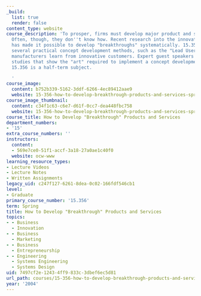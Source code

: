 ```yaml
---
_build:
  list: true
  render: false
content_type: website
course_description: 'To prosper, firms must develop major product and service innovations.
  Often, though, they don''t know how. Recent research into the innovation process
  has made it possible to develop "breakthroughs" systematically. 15.356 presents
  several practical concept development methods, such as the "Lead User Method," where
  manufacturers learn from innovative customers. Expert guest speakers present case
  studies that show the "art" required to implement a concept development method.
  15.356 is a half-term subject.

  '
course_image:
  content: b752b339-5162-3ddf-6266-4ec89412aae9
  website: 15-356-how-to-develop-breakthrough-products-and-services-spring-2004
course_image_thumbnail:
  content: c34f1c63-c6e7-d61f-0cc7-dea448fbc758
  website: 15-356-how-to-develop-breakthrough-products-and-services-spring-2004
course_title: How to Develop "Breakthrough" Products and Services
department_numbers:
- '15'
extra_course_numbers: ''
instructors:
  content:
  - 569e7ce0-51f1-accf-3a18-27a0ae1c40f0
  website: ocw-www
learning_resource_types:
- Lecture Videos
- Lecture Notes
- Written Assignments
legacy_uid: c247f127-6261-8dea-0c02-166fdf546cb1
level:
- Graduate
primary_course_number: '15.356'
term: Spring
title: How to Develop "Breakthrough" Products and Services
topics:
- - Business
  - Innovation
- - Business
  - Marketing
- - Business
  - Entrepreneurship
- - Engineering
  - Systems Engineering
  - Systems Design
uid: 7497cf2e-1243-4ff9-833c-3dbef6ec5d81
url_path: courses/15-356-how-to-develop-breakthrough-products-and-services-spring-2004
year: '2004'
---
```

